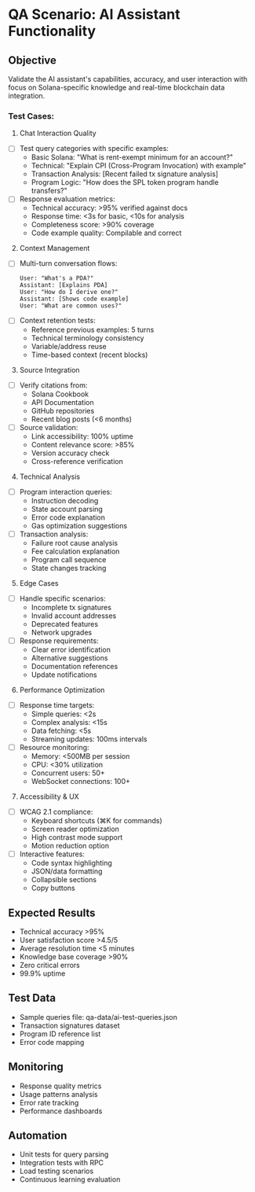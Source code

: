 # QA Scenario: AI Assistant Functionality

## Objective
Validate the AI assistant's capabilities, accuracy, and user interaction with focus on Solana-specific knowledge and real-time blockchain data integration.

### Test Cases:
1. Chat Interaction Quality
- [ ] Test query categories with specific examples:
  - Basic Solana: "What is rent-exempt minimum for an account?"
  - Technical: "Explain CPI (Cross-Program Invocation) with example"
  - Transaction Analysis: [Recent failed tx signature analysis]
  - Program Logic: "How does the SPL token program handle transfers?"
- [ ] Response evaluation metrics:
  - Technical accuracy: >95% verified against docs
  - Response time: <3s for basic, <10s for analysis
  - Completeness score: >90% coverage
  - Code example quality: Compilable and correct

2. Context Management
- [ ] Multi-turn conversation flows:
  ```
  User: "What's a PDA?"
  Assistant: [Explains PDA]
  User: "How do I derive one?"
  Assistant: [Shows code example]
  User: "What are common uses?"
  ```
- [ ] Context retention tests:
  - Reference previous examples: 5 turns
  - Technical terminology consistency
  - Variable/address reuse
  - Time-based context (recent blocks)

3. Source Integration
- [ ] Verify citations from:
  - Solana Cookbook
  - API Documentation
  - GitHub repositories
  - Recent blog posts (<6 months)
- [ ] Source validation:
  - Link accessibility: 100% uptime
  - Content relevance score: >85%
  - Version accuracy check
  - Cross-reference verification

4. Technical Analysis
- [ ] Program interaction queries:
  - Instruction decoding
  - State account parsing
  - Error code explanation
  - Gas optimization suggestions
- [ ] Transaction analysis:
  - Failure root cause analysis
  - Fee calculation explanation
  - Program call sequence
  - State changes tracking

5. Edge Cases
- [ ] Handle specific scenarios:
  - Incomplete tx signatures
  - Invalid account addresses
  - Deprecated features
  - Network upgrades
- [ ] Response requirements:
  - Clear error identification
  - Alternative suggestions
  - Documentation references
  - Update notifications

6. Performance Optimization
- [ ] Response time targets:
  - Simple queries: <2s
  - Complex analysis: <15s
  - Data fetching: <5s
  - Streaming updates: 100ms intervals
- [ ] Resource monitoring:
  - Memory: <500MB per session
  - CPU: <30% utilization
  - Concurrent users: 50+
  - WebSocket connections: 100+

7. Accessibility & UX
- [ ] WCAG 2.1 compliance:
  - Keyboard shortcuts (⌘K for commands)
  - Screen reader optimization
  - High contrast mode support
  - Motion reduction option
- [ ] Interactive features:
  - Code syntax highlighting
  - JSON/data formatting
  - Collapsible sections
  - Copy buttons

## Expected Results
- Technical accuracy >95%
- User satisfaction score >4.5/5
- Average resolution time <5 minutes
- Knowledge base coverage >90%
- Zero critical errors
- 99.9% uptime

## Test Data
- Sample queries file: qa-data/ai-test-queries.json
- Transaction signatures dataset
- Program ID reference list
- Error code mapping

## Monitoring
- Response quality metrics
- Usage patterns analysis
- Error rate tracking
- Performance dashboards

## Automation
- Unit tests for query parsing
- Integration tests with RPC
- Load testing scenarios
- Continuous learning evaluation
